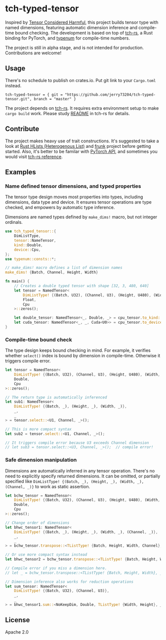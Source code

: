 # tch-typed-tensor

Inspired by [Tensor Considered Harmful](http://nlp.seas.harvard.edu/NamedTensor),
this project builds tensor type with named dimensions, featuring automatic dimension
inference and compile-time bound checking. The development is based on top of
[tch-rs](https://github.com/LaurentMazare/tch-rs), a Rust binding for PyTorch, and
[typenum](https://github.com/paholg/typenum) for compile-time numbers.

The project is still in alpha stage, and is not intended for production. Contributions
are welcome!

## Usage

There's no schedule to publish on crates.io. Put git link to your `Cargo.toml` instead.

```
tch-typed-tensor = { git = "https://github.com/jerry73204/tch-typed-tensor.git", branch = "master" }
```

The project depends on [tch-rs](https://github.com/LaurentMazare/tch-rs).
It requires extra environment setup to make `cargo build` work.
Please study [README](https://github.com/LaurentMazare/tch-rs) in tch-rs for details.


## Contribute

The project makes heavy use of trait constructions. It's suggested to take a look at
[Rust HLists (Heterogenous List)](https://beachape.com/blog/2016/10/23/rust-hlists-heterogenously-typed-list/)
and [frunk](https://github.com/lloydmeta/frunk) project before getting started.
Also, it's better to be familar with [PyTorch API](https://pytorch.org/docs/stable/index.html),
and sometimes you would visit [tch-rs reference](https://docs.rs/tch/).

## Examples

### Name defined tensor dimensions, and typed properties

The tensor type design moves most properties into types, including
dimensions, data type and device. It ensures tensor operations are
type checked, and empowers by automatic type inference.

Dimensions are named types defined by `make_dims!` macro,
but not integer ordinals.

```rust
use tch_typed_tensor::{
    DimListType,
    tensor::NameTensor,
    kind::Double,
    device::Cpu,
};
use typenum::consts::*;

// make_dims! macro defines a list of dimension names
make_dims! {Batch, Channel, Height, Width}

fn main() {
    // Creates a double typed tensor with shape [32, 3, 480, 640]
    let tensor = NamedTensor<
        DimListType! {(Batch, U32), (Channel, U3), (Height, U480), (Width, U640)}, // dimensions
        Float,                                                                     // data type
        Cpu                                                                        // device
    >::zeros();

    let double_tensor: NamedTensor<_, Double, _> = cpu_tensor.to_kind::<Double>();
    let cuda_tensor: NamedTensor<_, _, Cuda<U0>> = cpu_tensor.to_device::<Cuda<U0>>();
}
```

### Compile-time bound check

The type design keeps bound checking in mind. For example, it verifies whether
`select()` index is bound by dimension in compile-time. Otherwise it triggers
compile error.

```rust
let tensor = NamedTensor<
    DimListType! {(Batch, U32), (Channel, U3), (Height, U480), (Width, U640)},
    Double,
    Cpu
>::zeros();

// The return type is automatically inferenced
let sub1: NamedTensor<
    DimListType! {(Batch, _), (Height, _), (Width, _)},
    _,
    _
> = tensor.select::<U1, Channel, _>();

// This is more compact syntax
let sub2 = tensor.select::<U1, Channel, _>();

// It triggers compile error because U3 exceeds Channel dimension
// let sub3 = tensor.select::<U3, Channel, _>();  // compile error!
```

### Safe dimension manipulation

Dimensions are automatically inferred in any tensor operation.
There's no need to explicitly specify returned dimensions.
It can be omitted, or partially specified like
`DimListType! {(Batch, _), (Height, _), (Width, _), (Channel, _)}`
to work as static assertion.

```rust
let bchw_tensor = NamedTensor<
    DimListType! {(Batch, U32), (Channel, U3), (Height, U480), (Width, U640)},
    Double,
    Cpu
>::zeros();

// Change order of dimensions
let bhwc_tensor1: NamedTensor<
    DimListType! {(Batch, _), (Height, _), (Width, _), (Channel, _)},
    _,
    _
> = bchw_tensor.transpose::<TListType! {Batch, Height, Width, Channel}, _>();

// Or use more compact syntax instead
let bhwc_tensor2 = bchw_tensor.transpose::<TListType! {Batch, Height, Width, Channel}, _>();

// Compile error if you miss a dimension here.
// let _ = bchw_tensor.transpose::<TListType! {Batch, Height, Width}, _>();  // compile error!

// Dimension inference also works for reduction operations
let sum_tensor: NamedTensor<
    DimListType! {(Batch, U32), (Channel, U3)},
    _,
    _
> = bhwc_tensor1.sum::<NoKeepDim, Double, TListType! {Width, Height}, _>();
```

## License

Apache 2.0
